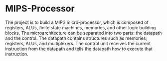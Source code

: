 MIPS-Processor
==============

The project is to build a MIPS micro-processor, which is composed of registers, ALUs, finite state  machines, memories, and other logic building blocks. The microarchitecture can be separated into two parts: the datapath and the control. The datapath  contains structures such as memories, registers, ALUs, and multiplexers. The control unit receives the  current instruction from the datapath and tells the datapath how to execute that instruction.
